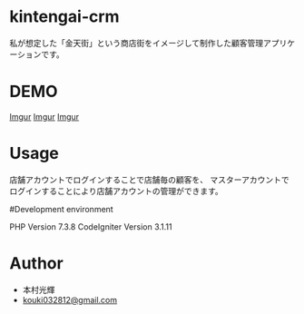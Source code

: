 # kintengai-crm
私が想定した「金天街」という商店街をイメージして制作した顧客管理アプリケーションです。

# DEMO
 
[Imgur](https://i.imgur.com/AqNPTLs.png)
[Imgur](https://i.imgur.com/DVRiUkY.png)
[Imgur](https://i.imgur.com/AjQNymS.png)
 
# Usage
 
店舗アカウントでログインすることで店舗毎の顧客を、 マスターアカウントでログインすることにより店舗アカウントの管理ができます。

#Development environment

PHP Version 7.3.8
CodeIgniter Version 3.1.11

# Author

* 本村光輝
* kouki032812@gmail.com
